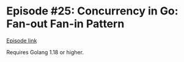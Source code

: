 # Episode #25: Concurrency in Go: Fan-out Fan-in Pattern

[Episode link](https://www.codeheim.io/courses/Episode-25-Concurrency-in-Go-Fan-out-Fan-in-Pattern-65d6c0eae4b09e6d20fdf4bd)

Requires Golang 1.18 or higher.
